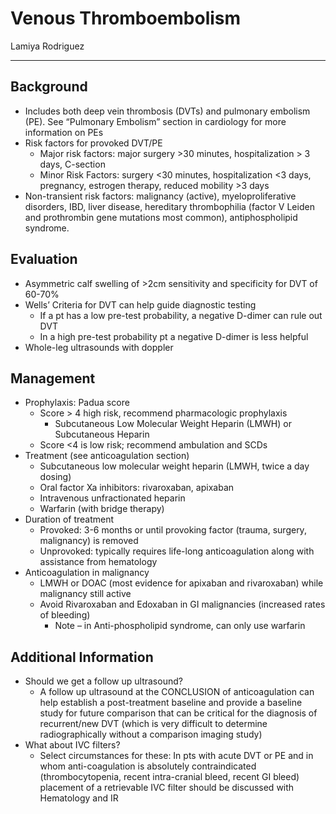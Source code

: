 # Venous Thromboembolism

Lamiya Rodriguez

---

## Background
-	Includes both deep vein thrombosis (DVTs) and pulmonary embolism (PE). See “Pulmonary Embolism” section in cardiology for more information on PEs
-	Risk factors for provoked DVT/PE
    -	Major risk factors: major surgery >30 minutes, hospitalization > 3 days, C-section
    -	Minor Risk Factors: surgery <30 minutes, hospitalization <3 days, pregnancy, estrogen therapy, reduced mobility >3 days
-	Non-transient risk factors: malignancy (active), myeloproliferative disorders, IBD, liver disease, hereditary thrombophilia (factor V Leiden and prothrombin gene mutations most common), antiphospholipid syndrome. 

## Evaluation
-	Asymmetric calf swelling of >2cm sensitivity and specificity for DVT of 60-70% 
-	Wells’ Criteria for DVT can help guide diagnostic testing
    -	If a pt has a low pre-test probability, a negative D-dimer can rule out DVT
    -	In a high pre-test probability pt a negative D-dimer is less helpful
-	Whole-leg ultrasounds with doppler

## Management
-	Prophylaxis: Padua score
    -	Score > 4 high risk, recommend pharmacologic prophylaxis
        -	Subcutaneous Low Molecular Weight Heparin (LMWH) or Subcutaneous Heparin
    -	Score <4 is low risk; recommend ambulation and SCDs
-	Treatment (see anticoagulation section)
    -	Subcutaneous low molecular weight heparin (LMWH, twice a day dosing)
    -	Oral factor Xa inhibitors: rivaroxaban, apixaban
    -	Intravenous unfractionated heparin
    -	Warfarin (with bridge therapy)
-	Duration of treatment
    -	Provoked: 3-6 months or until provoking factor (trauma, surgery, malignancy) is removed
    -	Unprovoked: typically requires life-long anticoagulation along with assistance from hematology
-	Anticoagulation in malignancy
    -	LMWH or DOAC (most evidence for apixaban and rivaroxaban) while malignancy still active
    -	Avoid Rivaroxaban and Edoxaban in GI malignancies (increased rates of bleeding)
        -	Note – in Anti-phospholipid syndrome, can only use warfarin

## Additional Information
-	Should we get a follow up ultrasound?
    -	A follow up ultrasound at the CONCLUSION of anticoagulation can help establish a post-treatment baseline and provide a baseline study for future comparison that can be critical for the diagnosis of recurrent/new DVT (which is very difficult to determine radiographically without a comparison imaging study)
-	What about IVC filters?
    -	Select circumstances for these: In pts with acute DVT or PE and in whom anti-coagulation is absolutely contraindicated (thrombocytopenia, recent intra-cranial bleed, recent GI bleed) placement of a retrievable IVC filter should be discussed with Hematology and IR
